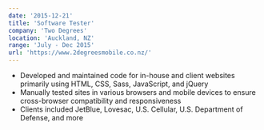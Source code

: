 ```yaml
---
date: '2015-12-21'
title: 'Software Tester'
company: 'Two Degrees'
location: 'Auckland, NZ'
range: 'July - Dec 2015'
url: 'https://www.2degreesmobile.co.nz/'
---
```


- Developed and maintained code for in-house and client websites primarily using HTML, CSS, Sass, JavaScript, and jQuery
- Manually tested sites in various browsers and mobile devices to ensure cross-browser compatibility and responsiveness
- Clients included JetBlue, Lovesac, U.S. Cellular, U.S. Department of Defense, and more
